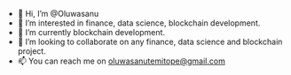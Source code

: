 - 👋 Hi, I’m @Oluwasanu
- 👀 I’m interested in finance, data science, blockchain development.
- 🌱 I’m currently blockchain development.
- 💞️ I’m looking to collaborate on any finance, data science and blockchain project.
- 📫 You can reach me on oluwasanutemitope@gmail.com 

<!---
Oluwasanu/Oluwasanu is a ✨ special ✨ repository because its `README.md` (this file) appears on your GitHub profile.
You can click the Preview link to take a look at your changes.
--->
